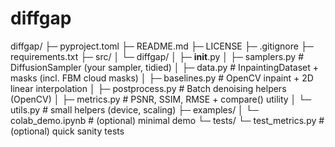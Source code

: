 # diffgap
diffgap/
├─ pyproject.toml
├─ README.md
├─ LICENSE
├─ .gitignore
├─ requirements.txt
├─ src/
│  └─ diffgap/
│     ├─ __init__.py
│     ├─ samplers.py          # DiffusionSampler (your sampler, tidied)
│     ├─ data.py              # InpaintingDataset + masks (incl. FBM cloud masks)
│     ├─ baselines.py         # OpenCV inpaint + 2D linear interpolation
│     ├─ postprocess.py       # Batch denoising helpers (OpenCV)
│     ├─ metrics.py           # PSNR, SSIM, RMSE + compare() utility
│     └─ utils.py             # small helpers (device, scaling)
├─ examples/
│  └─ colab_demo.ipynb        # (optional) minimal demo
└─ tests/
   └─ test_metrics.py         # (optional) quick sanity tests
